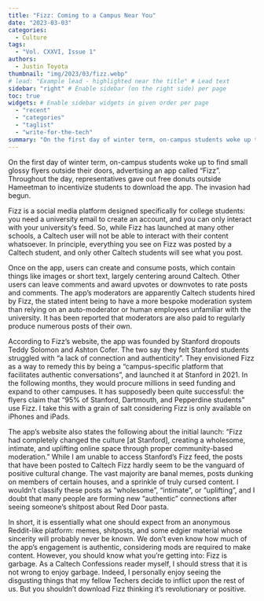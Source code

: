 ```yaml
---
title: "Fizz: Coming to a Campus Near You"
date: "2023-03-03"
categories:
  - Culture
tags:
  - "Vol. CXXVI, Issue 1"
authors:
  - Justin Toyota
thumbnail: "img/2023/03/fizz.webp"
# lead: "Example lead - highlighted near the title" # Lead text
sidebar: "right" # Enable sidebar (on the right side) per page
toc: true
widgets: # Enable sidebar widgets in given order per page
  - "recent"
  - "categories"
  - "taglist"
  - "write-for-the-tech"
summary: "On the first day of winter term, on-campus students woke up to find small glossy flyers outside their doors, advertising an app called “Fizz”. Throughout the day, representatives gave out free donuts outside Hameetman to incentivize students to download the app. The invasion had begun."
---
```


On the first day of winter term, on-campus students woke up to find small glossy flyers outside their doors, advertising an app called “Fizz”. Throughout the day, representatives gave out free donuts outside Hameetman to incentivize students to download the app. The invasion had begun. 

Fizz is a social media platform designed specifically for college students: you need a university email to create an account, and you can only interact with your university’s feed. So, while Fizz has launched at many other schools, a Caltech user will not be able to interact with their content whatsoever. In principle, everything you see on Fizz was posted by a Caltech student, and only other Caltech students will see what you post. 

Once on the app, users can create and consume posts, which contain things like images or short text, largely centering around Caltech. Other users can leave comments and award upvotes or downvotes to rate posts and comments. The app’s moderators are apparently Caltech students hired by Fizz, the stated intent being to have a more bespoke moderation system than relying on an auto-moderator or human employees unfamiliar with the university. It has been reported that moderators are also paid to regularly produce numerous posts of their own. 

According to Fizz’s website, the app was founded by Stanford dropouts Teddy Solomon and Ashton Cofer. The two say they felt Stanford students struggled with “a lack of connection and authenticity”. They envisioned Fizz as a way to remedy this by being a “campus-specific platform that facilitates authentic conversations”, and launched it at Stanford in 2021. In the following months, they would procure millions in seed funding and expand to other campuses. It has supposedly been quite successful: the flyers claim that “95% of Stanford, Dartmouth, and Pepperdine students” use Fizz. I take this with a grain of salt considering Fizz is only available on iPhones and iPads. 

The app’s website also states the following about the initial launch: “Fizz had completely changed the culture [at Stanford], creating a wholesome, intimate, and uplifting online space through proper community-based moderation.” While I am unable to access Stanford’s Fizz feed, the posts that have been posted to Caltech Fizz hardly seem to be the vanguard of positive cultural change. The vast majority are banal memes, posts dunking on members of certain houses, and a sprinkle of truly cursed content. I wouldn’t classify these posts as “wholesome”, “intimate”, or “uplifting”, and I doubt that many people are forming new “authentic” connections after seeing someone’s shitpost about Red Door pasta. 

In short, it is essentially what one should expect from an anonymous Reddit-like platform: memes, shitposts, and some edgier material whose sincerity will probably never be known. We don’t even know how much of the app’s engagement is authentic, considering mods are required to make content. However, you should know what you’re getting into: Fizz is garbage. As a Caltech Confessions reader myself, I should stress that it is not wrong to enjoy garbage. Indeed, I personally enjoy seeing the disgusting things that my fellow Techers decide to inflict upon the rest of us. But you shouldn’t download Fizz thinking it’s revolutionary or positive. 
